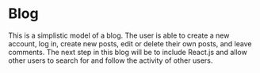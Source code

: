 # Blog
This is a simplistic model of a blog. The user is able to create a new account, log in, create new posts, edit or delete their own posts, and leave comments. The next step in this blog will be to include React.js and allow other users to search for and follow the activity of other users.
